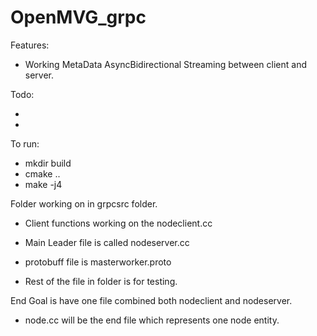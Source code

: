 # OpenMVG_grpc


Features: 

- Working MetaData AsyncBidirectional Streaming between client and server. 

Todo: 

-  
-


To run: 

- mkdir build
- cmake ..
- make -j4

Folder working on in grpcsrc folder. 

- Client functions working on the nodeclient.cc 
- Main Leader file is called nodeserver.cc 

- protobuff file is masterworker.proto

- Rest of the file in folder is for testing. 

End Goal is have one file combined both nodeclient and nodeserver. 

- node.cc will be the end file which represents one node entity.








